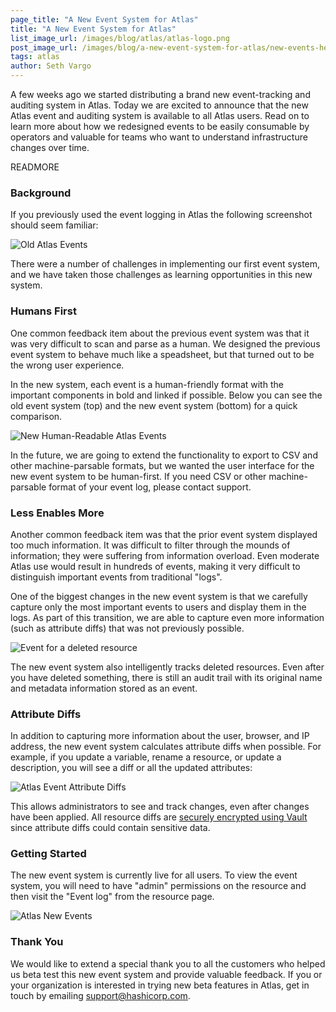 ```yaml
---
page_title: "A New Event System for Atlas"
title: "A New Event System for Atlas"
list_image_url: /images/blog/atlas/atlas-logo.png
post_image_url: /images/blog/a-new-event-system-for-atlas/new-events-header.png
tags: atlas
author: Seth Vargo
---
```


A few weeks ago we started distributing a brand new event-tracking and auditing
system in Atlas. Today we are excited to announce that the new Atlas event and
auditing system is available to all Atlas users. Read on to learn more about how
we redesigned events to be easily consumable by operators and valuable for teams
who want to understand infrastructure changes over time.

READMORE

### Background

If you previously used the event logging in Atlas the following screenshot
should seem familiar:

![Old Atlas Events](/images/blog/a-new-event-system-for-atlas/old-events.png)

There were a number of challenges in implementing our first event system, and we
have taken those challenges as learning opportunities in this new system.

### Humans First

One common feedback item about the previous event system was that it was very
difficult to scan and parse as a human. We designed the previous event system
to behave much like a speadsheet, but that turned out to be the wrong user
experience.

In the new system, each event is a human-friendly format with the important
components in bold and linked if possible. Below you can see the old event
system (top) and the new event system (bottom) for a quick comparison.

![New Human-Readable Atlas Events](/images/blog/a-new-event-system-for-atlas/new-events-human.png)

In the future, we are going to extend the functionality to export to CSV and
other machine-parsable formats, but we wanted the user interface for the new
event system to be human-first. If you need CSV or other machine-parsable
format of your event log, please contact support.

### Less Enables More

Another common feedback item was that the prior event system displayed too much
information. It was difficult to filter through the mounds of information; they
were suffering from information overload. Even moderate Atlas use would result
in hundreds of events, making it very difficult to distinguish important events
from traditional "logs".

One of the biggest changes in the new event system is that we carefully capture
only the most important events to users and display them in the logs. As part of
this transition, we are able to capture even more information (such as attribute
diffs) that was not previously possible.

![Event for a deleted resource](/images/blog/a-new-event-system-for-atlas/new-events-deleted.png)

The new event system also intelligently tracks deleted resources. Even after
you have deleted something, there is still an audit trail with its original name
and metadata information stored as an event.

### Attribute Diffs

In addition to capturing more information about the user, browser, and IP
address, the new event system calculates attribute diffs when possible. For
example, if you update a variable, rename a resource, or update a description,
you will see a diff or all the updated attributes:

![Atlas Event Attribute Diffs](/images/blog/a-new-event-system-for-atlas/new-events-diff.png)

This allows administrators to see and track changes, even after changes have
been applied. All resource diffs are
[securely encrypted using Vault](/blog/how-atlas-uses-vault-for-managing-secrets.html)
since attribute diffs could contain sensitive data.

### Getting Started

The new event system is currently live for all users. To view the event system,
you will need to have "admin" permissions on the resource and then visit the
"Event log" from the resource page.

![Atlas New Events](/images/blog/a-new-event-system-for-atlas/new-events.png)

### Thank You

We would like to extend a special thank you to all the customers who helped us
beta test this new event system and provide valuable feedback. If you or your
organization is interested in trying new beta features in Atlas, get in touch by
emailing <a href="mailto:support@hashicorp.com?subject=Beta%20Testing%20for%20Atlas">support@hashicorp.com</a>.
